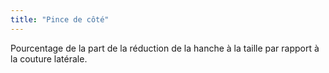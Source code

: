 ```yaml
---
title: "Pince de côté"
---
```


Pourcentage de la part de la réduction de la hanche à la taille par rapport à la couture latérale.




